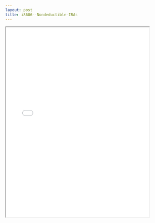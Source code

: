 ```yaml
---
layout: post
title: i8606--Nondeductible-IRAs
---
```


<div class="pdf-container">
<iframe src="/ea//_pdf-2-md/i8606--Nondeductible-IRAs.pdf" height="600" width="90%" allowFullScreen="true"></iframe>
</div>

